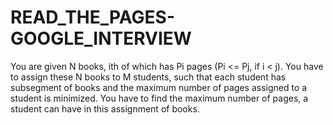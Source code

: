 # READ_THE_PAGES-GOOGLE_INTERVIEW
You are given N books, ith of which has Pi pages (Pi <= Pj, if i < j). You have to assign these N books to M students, such that each student has subsegment of books and the maximum number of pages assigned to a student is minimized.
You have to find the maximum number of pages, a student can have in this assignment of books.
